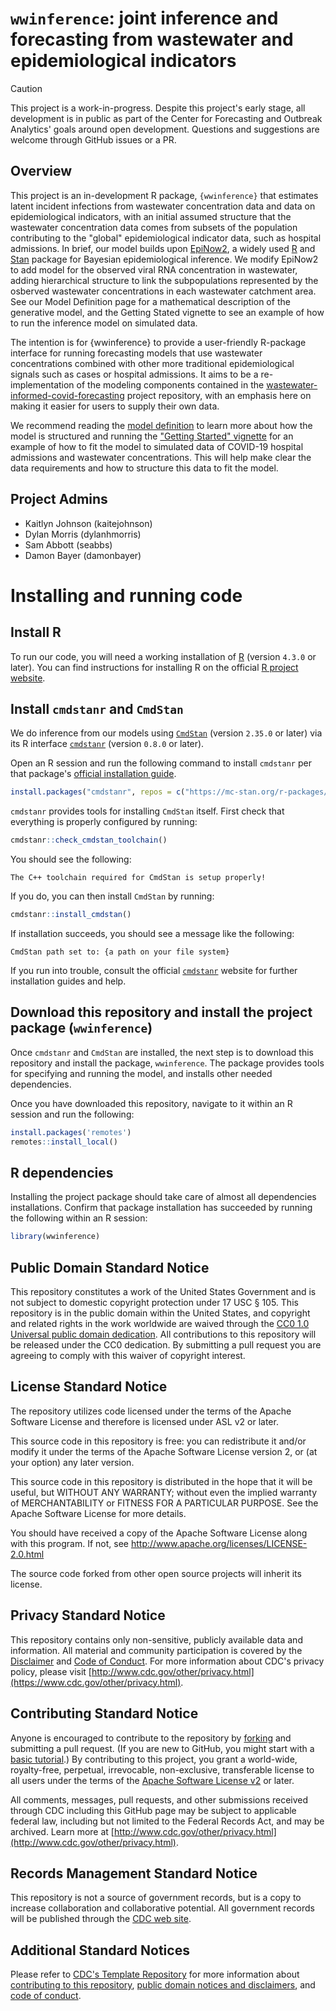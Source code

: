# `wwinference`: joint inference and forecasting from wastewater and epidemiological indicators

> [!CAUTION]
> This project is a work-in-progress. Despite this project's early stage, all development is in public as part of the Center for Forecasting and Outbreak Analytics' goals around open development. Questions and suggestions are welcome through GitHub issues or a PR.
>

## Overview

This project is an in-development R package, `{wwinference}` that estimates latent incident infections from wastewater concentration data and data on epidemiological indicators, with an initial assumed structure that the wastewater concentration data comes from subsets of the population contributing to the "global" epidemiological indicator data, such as hospital admissions.
In brief, our model builds upon [EpiNow2](https://github.com/epiforecasts/EpiNow2/tree/main), a widely used [R](https://www.r-project.org/) and [Stan](https://mc-stan.org/) package for Bayesian epidemiological inference.
We modify EpiNow2 to add model for the observed viral RNA concentration in wastewater, adding hierarchical structure to link the subpopulations represented by the osberved wastewater concentrations in each wastewater catchment area.
See our Model Definition page for a mathematical description of the generative model, and the Getting Stated vignette to see an example of how to run the inference model on simulated data.

The intention is for {wwinference} to provide a user-friendly R-package interface for running forecasting models that use wastewater concentrations combined with other more traditional epidemiological signals such as cases or hospital admissions. It aims to be a re-implementation of the modeling components contained in the [wastewater-informed-covid-forecasting](https://github.com/CDCgov/wastewater-informed-covid-forecasting) project repository, with
an emphasis here on making it easier for users to supply their own data.

We recommend reading the [model definition](model_definition.md) to learn more about how the model is structured and running the ["Getting Started" vignette](vignettes/wwinference.Rmd) for an example of how to fit the model to simulated data of COVID-19 hospital admissions and wastewater concentrations.
This will help make clear the data requirements and how to structure this data to fit the model.

## Project Admins
- Kaitlyn Johnson (kaitejohnson)
- Dylan Morris (dylanhmorris)
- Sam Abbott (seabbs)
- Damon Bayer (damonbayer)

# Installing and running code

## Install R
To run our code, you will need a working installation of [R](https://www.r-project.org/) (version `4.3.0` or later). You can find instructions for installing R on the official [R project website](https://www.r-project.org/).

## Install `cmdstanr` and `CmdStan`
We do inference from our models using [`CmdStan`](https://mc-stan.org/users/interfaces/cmdstan) (version `2.35.0` or later) via its R interface [`cmdstanr`](https://mc-stan.org/cmdstanr/) (version `0.8.0` or later).

Open an R session and run the following command to install `cmdstanr` per that package's [official installation guide](https://mc-stan.org/cmdstanr/#installation).

```R
install.packages("cmdstanr", repos = c("https://mc-stan.org/r-packages/", getOption("repos")))
```

`cmdstanr` provides tools for installing `CmdStan` itself. First check that everything is properly configured by running:

```R
cmdstanr::check_cmdstan_toolchain()
```

You should see the following:
```
The C++ toolchain required for CmdStan is setup properly!
```

If you do, you can then install `CmdStan` by running:
```R
cmdstanr::install_cmdstan()
```
If installation succeeds, you should see a message like the following:
```
CmdStan path set to: {a path on your file system}
```

If you run into trouble, consult the official [`cmdstanr`](https://mc-stan.org/cmdstanr/index.html) website for further installation guides and help.

## Download this repository and install the project package (`wwinference`)
Once `cmdstanr` and `CmdStan` are installed, the next step is to download this repository and install the package, `wwinference`. The package provides tools for specifying and running the model, and installs other needed dependencies.

Once you have downloaded this repository, navigate to it within an R session and run the following:

```R
install.packages('remotes')
remotes::install_local()
```

## R dependencies
Installing the project package should take care of almost all dependencies installations. Confirm that package installation has succeeded by running the following within an R session:

```R
library(wwinference)
```

## Public Domain Standard Notice
This repository constitutes a work of the United States Government and is not
subject to domestic copyright protection under 17 USC § 105. This repository is in
the public domain within the United States, and copyright and related rights in
the work worldwide are waived through the [CC0 1.0 Universal public domain dedication](https://creativecommons.org/publicdomain/zero/1.0/).
All contributions to this repository will be released under the CC0 dedication. By
submitting a pull request you are agreeing to comply with this waiver of
copyright interest.

## License Standard Notice
The repository utilizes code licensed under the terms of the Apache Software
License and therefore is licensed under ASL v2 or later.

This source code in this repository is free: you can redistribute it and/or modify it under
the terms of the Apache Software License version 2, or (at your option) any
later version.

This source code in this repository is distributed in the hope that it will be useful, but WITHOUT ANY
WARRANTY; without even the implied warranty of MERCHANTABILITY or FITNESS FOR A
PARTICULAR PURPOSE. See the Apache Software License for more details.

You should have received a copy of the Apache Software License along with this
program. If not, see http://www.apache.org/licenses/LICENSE-2.0.html

The source code forked from other open source projects will inherit its license.

## Privacy Standard Notice
This repository contains only non-sensitive, publicly available data and
information. All material and community participation is covered by the
[Disclaimer](DISCLAIMER.md)
and [Code of Conduct](code-of-conduct.md).
For more information about CDC's privacy policy, please visit [http://www.cdc.gov/other/privacy.html](https://www.cdc.gov/other/privacy.html).

## Contributing Standard Notice
Anyone is encouraged to contribute to the repository by [forking](https://help.github.com/articles/fork-a-repo)
and submitting a pull request. (If you are new to GitHub, you might start with a
[basic tutorial](https://help.github.com/articles/set-up-git).) By contributing
to this project, you grant a world-wide, royalty-free, perpetual, irrevocable,
non-exclusive, transferable license to all users under the terms of the
[Apache Software License v2](http://www.apache.org/licenses/LICENSE-2.0.html) or
later.

All comments, messages, pull requests, and other submissions received through
CDC including this GitHub page may be subject to applicable federal law, including but not limited to the Federal Records Act, and may be archived. Learn more at [http://www.cdc.gov/other/privacy.html](http://www.cdc.gov/other/privacy.html).

## Records Management Standard Notice
This repository is not a source of government records, but is a copy to increase
collaboration and collaborative potential. All government records will be
published through the [CDC web site](http://www.cdc.gov).

## Additional Standard Notices
Please refer to [CDC's Template Repository](https://github.com/CDCgov/template) for more information about [contributing to this repository](https://github.com/CDCgov/template/blob/main/CONTRIBUTING.md), [public domain notices and disclaimers](https://github.com/CDCgov/template/blob/main/DISCLAIMER.md), and [code of conduct](https://github.com/CDCgov/template/blob/main/code-of-conduct.md).
